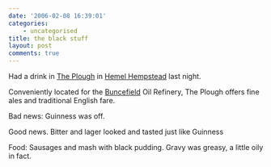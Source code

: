 ```yaml
---
date: '2006-02-08 16:39:01'
categories:
    - uncategorised
title: the black stuff
layout: post
comments: true
---
```


Had a drink in [The
Plough](http://www.pub-explorer.com/herts/pub/ploughleverstockgreen.htm)
in [Hemel
Hempstead](http://streetmap.co.uk/newmap.srf?x=507936&y=207021&z=2&sv=507936,207021&st=4&mapp=newmap.srf&searchp=newsearch.srf&ax=507936&ay=207021)
last night.

Conveniently located for the
[Buncefield](http://www.bbc.co.uk/threecounties/content/image_galleries/buncefield_gallery_two_gallery.shtml?11)
Oil Refinery, The Plough offers fine ales and traditional English fare.

Bad news: Guinness was off.

Good news. Bitter and lager looked and tasted just like Guinness

Food: Sausages and mash with black pudding. Gravy was greasy, a little
oily in fact.
